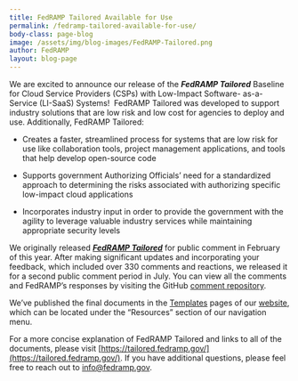 ```yaml
---
title: FedRAMP Tailored Available for Use
permalink: /fedramp-tailored-available-for-use/
body-class: page-blog
image: /assets/img/blog-images/FedRAMP-Tailored.png
author: FedRAMP
layout: blog-page
---
```

We are excited to announce our release of the **_FedRAMP Tailored_** Baseline for Cloud Service Providers (CSPs) with Low-Impact Software- as-a-Service (LI-SaaS) Systems!  FedRAMP Tailored was developed to support industry solutions that are low risk and low cost for agencies to deploy and use. Additionally, FedRAMP Tailored:

* Creates a faster, streamlined process for systems that are low risk for use like collaboration tools, project management applications, and tools that help develop open-source code

* Supports government Authorizing Officials’ need for a standardized approach to determining the risks associated with authorizing specific low-impact cloud applications

* Incorporates industry input in order to provide the government with the agility to leverage valuable industry services while maintaining appropriate security levels

We originally released [**_FedRAMP Tailored_**](https://www.fedramp.gov/launching-a-fedramp-tailored-baseline/) for public comment in February of this year. After making significant updates and incorporating your feedback, which included over 330 comments and reactions, we released it for a second public comment period in July. You can view all the comments and FedRAMP’s responses by visiting the GitHub [comment repository](https://github.com/GSA/fedramp-tailored/issues?q=is%3Aissue+is%3Aclosed).

We’ve published the final documents in the [Templates](https://www.fedramp.gov/templates/) pages of our [website](https://www.fedramp.gov/), which can be located under the “Resources” section of our navigation menu.

For a more concise explanation of FedRAMP Tailored and links to all of the documents, please visit [https://tailored.fedramp.gov/](https://tailored.fedramp.gov/). If you have additional questions, please feel free to reach out to [info@fedramp.gov](mailto:info@fedramp.gov).
